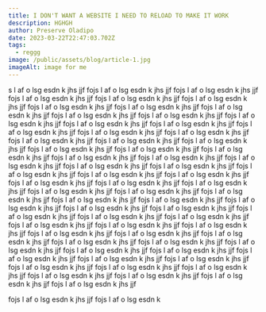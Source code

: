 ```yaml
---
title: I DON'T WANT A WEBSITE I NEED TO RELOAD TO MAKE IT WORK
description: HGHGH
author: Preserve Oladipo
date: 2023-03-22T22:47:03.702Z
tags:
  - reggg
image: /public/assets/blog/article-1.jpg
imageAlt: image for me
---
```

s  l af o lsg esdn k j﻿hs jjf fojs  l af o lsg esdn k j﻿hs jjf fojs  l af o lsg esdn k j﻿hs jjf fojs  l af o lsg esdn k j﻿hs jjf fojs  l af o lsg esdn k j﻿hs jjf fojs  l af o lsg esdn k j﻿hs jjf fojs  l af o lsg esdn k j﻿hs jjf fojs  l af o lsg esdn k j﻿hs jjf fojs  l af o lsg esdn k j﻿hs jjf fojs  l af o lsg esdn k j﻿hs jjf fojs  l af o lsg esdn k j﻿hs jjf fojs  l af o lsg esdn k j﻿hs jjf fojs  l af o lsg esdn k j﻿hs jjf fojs  l af o lsg esdn k j﻿hs jjf fojs  l af o lsg esdn k j﻿hs jjf fojs  l af o lsg esdn k j﻿hs jjf fojs  l af o lsg esdn k j﻿hs jjf fojs  l af o lsg esdn k j﻿hs jjf fojs  l af o lsg esdn k j﻿hs jjf fojs  l af o lsg esdn k j﻿hs jjf fojs  l af o lsg esdn k j﻿hs jjf fojs  l af o lsg esdn k j﻿hs jjf fojs  l af o lsg esdn k j﻿hs jjf fojs  l af o lsg esdn k j﻿hs jjf fojs  l af o lsg esdn k j﻿hs jjf fojs  l af o lsg esdn k j﻿hs jjf fojs  l af o lsg esdn k j﻿hs jjf fojs  l af o lsg esdn k j﻿hs jjf fojs  l af o lsg esdn k j﻿hs jjf fojs  l af o lsg esdn k j﻿hs jjf fojs  l af o lsg esdn k j﻿hs jjf fojs  l af o lsg esdn k j﻿hs jjf fojs  l af o lsg esdn k j﻿hs jjf fojs  l af o lsg esdn k j﻿hs jjf fojs  l af o lsg esdn k j﻿hs jjf fojs  l af o lsg esdn k j﻿hs jjf fojs  l af o lsg esdn k j﻿hs jjf fojs  l af o lsg esdn k j﻿hs jjf fojs  l af o lsg esdn k j﻿hs jjf fojs  l af o lsg esdn k j﻿hs jjf fojs  l af o lsg esdn k j﻿hs jjf fojs  l af o lsg esdn k j﻿hs jjf fojs  l af o lsg esdn k j﻿hs jjf fojs  l af o lsg esdn k j﻿hs jjf fojs  l af o lsg esdn k j﻿hs jjf fojs  l af o lsg esdn k j﻿hs jjf fojs  l af o lsg esdn k j﻿hs jjf fojs  l af o lsg esdn k j﻿hs jjf fojs  l af o lsg esdn k j﻿hs jjf fojs  l af o lsg esdn k j﻿hs jjf fojs  l af o lsg esdn k j﻿hs jjf fojs  l af o lsg esdn k j﻿hs jjf fojs  l af o lsg esdn k j﻿hs jjf fojs  l af o lsg esdn k j﻿hs jjf fojs  l af o lsg esdn k j﻿hs jjf fojs  l af o lsg esdn k j﻿hs jjf fojs  l af o lsg esdn k j﻿hs jjf fojs  l af o lsg esdn k j﻿hs jjf fojs  l af o lsg esdn k j﻿hs jjf fojs  l af o lsg esdn k j﻿hs jjf fojs  l af o lsg esdn k j﻿hs jjf fojs  l af o lsg esdn k j﻿hs jjf fojs  l af o lsg esdn k j﻿hs jjf fojs  l af o lsg esdn k j﻿hs jjf fojs  l af o lsg esdn k j﻿hs jjf fojs  l af o lsg esdn k j﻿hs jjf

 fojs  l af o lsg esdn k j﻿hs jjf fojs  l af o lsg esdn k
